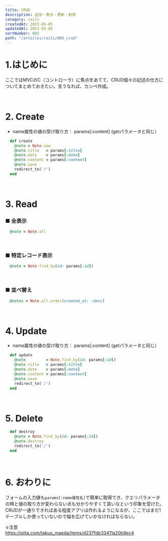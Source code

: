 ```yaml
---
title: CRUD
description: 追加・表示・更新・削除
category: rails
createdAt: 2023-05-05
updatedAt: 2023-05-05
sortNumber: 005
path: "/articles/rails/005_crud"
---
```


<nuxt-content-wrapper>

# 1.はじめに
ここではMVCのC（コントローラ）に焦点をあてて、CRUD個々の記述の仕方についてまとめておきたい。言うなれば、カンペ作成。

<br>

# 2. Create
- name属性の値の受け取り方： params[:content] (getパラメータと同じ）
```ruby
  def create
    @note = Note.new
    @note.title   = params[:title]
    @note.date    = params[:date]
    @note.content = params[:content]
    @note.save
    redirect_to('/')
  end
```

<br>

# 3. Read
### ■ 全表示
```ruby
  @note = Note.all
```

<br>

### ■ 特定レコード表示
```ruby
  @note = Note.find_by(id: params[:id])
```

<br>

### ■ 並べ替え
```ruby
  @notes = Note.all.order(created_at: :desc)
```


<br>

# 4. Update
- name属性の値の受け取り方： params[:content] (getパラメータと同じ）
```ruby
  def update
    @note         = Note.find_by(id: params[:id])
    @note.title   = params[:title]
    @note.date    = params[:date]
    @note.content = params[:content]
    @note.save
    redirect_to('/')
  end
```

<br>

# 5. Delete

```ruby
  def destroy
    @note = Note.find_by(id: params[:id])
    @note.destroy
    redirect_to('/')
  end
```


<br>

# 6. おわりに
フォームの入力値も`params[:name属性名]`で簡単に取得でき、クエリパラメータの時と値の取り方が変わらない点も分かりやすくて良いなという印象を受けた。CRUDが一通りできればある程度アプリは作れるようになるが、ここではまだ1テーブルしか使っていないので幅を広げていかなければならない。


↓注意　<br>
https://qiita.com/takuo_maeda/items/d237fdb33411a20b9ec4

</nuxt-content-wrapper>